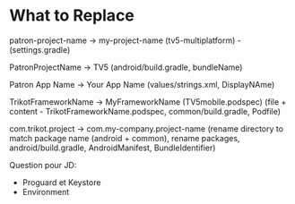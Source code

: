 # What to Replace
patron-project-name -> my-project-name (tv5-multiplatform) - (settings.gradle)

PatronProjectName -> TV5 (android/build.gradle, bundleName)

Patron App Name -> Your App Name (values/strings.xml, DisplayNAme)

TrikotFrameworkName -> MyFrameworkName (TV5mobile.podspec) (file + content - TrikotFrameworkName.podspec, common/build.gradle, Podfile)

com.trikot.project -> com.my-company.project-name 
    (rename directory to match package name (android + common), 
    rename packages, android/build.gradle, AndroidManifest, BundleIdentifier)

Question pour JD:
- Proguard et Keystore
- Environment
